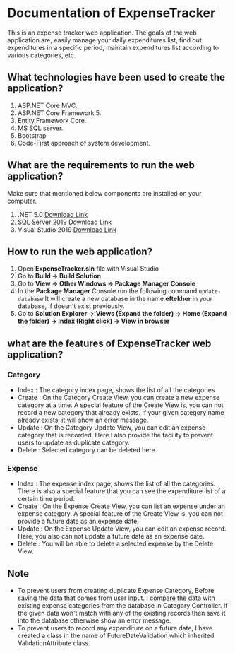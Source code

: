 # Documentation of ExpenseTracker
This is an expense tracker web application. The goals of the web application are, easily manage your daily expenditures list, find out expenditures in a specific period, maintain expenditures list according to various categories, etc.

## What technologies have been used to create the application?
1. ASP.NET Core MVC.
2. ASP.NET Core Framework 5.
3. Entity Framework Core.
4. MS SQL server.
5. Bootstrap
6. Code-First approach of system development.

## What are the requirements to run the web application?
Make sure that mentioned below components are installed on your computer.
1. .NET 5.0 [Download Link](https://dotnet.microsoft.com/en-us/download/dotnet/5.0)
2. SQL Server 2019 [Download Link](https://www.microsoft.com/en-sg/sql-server/sql-server-downloads)
3. Visual Studio 2019 [Download Link](https://visualstudio.microsoft.com/)

## How to run the web application?
1. Open **ExpenseTracker.sln** file with Visual Studio
2. Go to **Build -> Build Solution**
3. Go to **View -> Other Windows -> Package Manager Console**
4. In the **Package Manager** Console run the following command ```update-database``` It will create a new database in the name **eftekher** in your database, if doesn't exist previously.
5. Go to **Solution Explorer -> Views (Expand the folder) -> Home (Expand the folder) -> Index   (Right click) -> View in browser**

## what are the features of ExpenseTracker web application?
### Category
- Index : The category index page, shows the list of all the categories
- Create : On the Category Create View, you can create a new expense category at a time. A special feature of the Create View is, you can not record a new category that already exists. If your given category name already exists, it will show an error message.
- Update : On the Category Update View, you can edit an expense category that is recorded. Here I also provide the facility to prevent users to update as duplicate category.
- Delete : Selected category can be deleted here.

### Expense
- Index : The expense index page, shows the list of all the categories. There is also a special feature that you can see the expenditure list of a certain time period.
- Create : On the Expense Create View, you can list an expense under an expense category. A special feature of the Create View is, you can not provide a future date as an expense date.
- Update : On the Expense Update View, you can edit an expense record. Here, you also can not update a future date as an expense date.
- Delete : You will be able to delete a selected expense by the Delete View.

## Note
- To prevent users from creating duplicate Expense Category, Before saving the data that comes from user input. I compare the data with existing expense categories from the database in Category Controller. If the given data won't match with any of the existing records then save it into the database otherwise show an error message.
- To prevent users to record any expenditure on a future date, I have created a class in the name of FutureDateValidation which inherited ValidationAttribute class. 